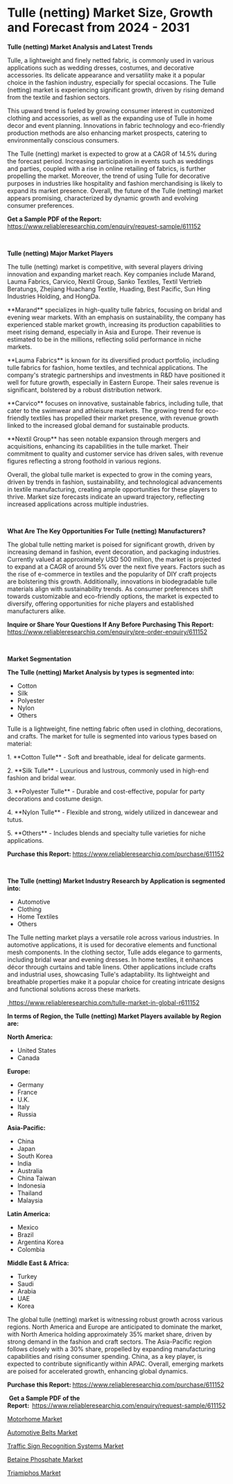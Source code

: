 <p><h1>Tulle (netting) Market Size, Growth and Forecast from 2024 - 2031</h1></p><p><strong>Tulle (netting) Market Analysis and Latest Trends</strong></p>
<p><p>Tulle, a lightweight and finely netted fabric, is commonly used in various applications such as wedding dresses, costumes, and decorative accessories. Its delicate appearance and versatility make it a popular choice in the fashion industry, especially for special occasions. The Tulle (netting) market is experiencing significant growth, driven by rising demand from the textile and fashion sectors. </p><p>This upward trend is fueled by growing consumer interest in customized clothing and accessories, as well as the expanding use of Tulle in home decor and event planning. Innovations in fabric technology and eco-friendly production methods are also enhancing market prospects, catering to environmentally conscious consumers.</p><p>The Tulle (netting) market is expected to grow at a CAGR of 14.5% during the forecast period. Increasing participation in events such as weddings and parties, coupled with a rise in online retailing of fabrics, is further propelling the market. Moreover, the trend of using Tulle for decorative purposes in industries like hospitality and fashion merchandising is likely to expand its market presence. Overall, the future of the Tulle (netting) market appears promising, characterized by dynamic growth and evolving consumer preferences.</p></p>
<p><strong>Get a Sample PDF of the Report:&nbsp;</strong> <a href="https://www.reliableresearchiq.com/enquiry/request-sample/611152?utm_campaign=1847&utm_medium=2&utm_source=Github&utm_content=ia&utm_term=10122024&utm_id=tulle-netting">https://www.reliableresearchiq.com/enquiry/request-sample/611152</a></p>
<p>&nbsp;</p>
<p><strong>Tulle (netting) Major Market Players</strong></p>
<p><p>The tulle (netting) market is competitive, with several players driving innovation and expanding market reach. Key companies include Marand, Lauma Fabrics, Carvico, Nextil Group, Sanko Textiles, Textil Vertrieb Beratungs, Zhejiang Huachang Textile, Huading, Best Pacific, Sun Hing Industries Holding, and HongDa. </p><p>**Marand** specializes in high-quality tulle fabrics, focusing on bridal and evening wear markets. With an emphasis on sustainability, the company has experienced stable market growth, increasing its production capabilities to meet rising demand, especially in Asia and Europe. Their revenue is estimated to be in the millions, reflecting solid performance in niche markets.</p><p>**Lauma Fabrics** is known for its diversified product portfolio, including tulle fabrics for fashion, home textiles, and technical applications. The company's strategic partnerships and investments in R&D have positioned it well for future growth, especially in Eastern Europe. Their sales revenue is significant, bolstered by a robust distribution network.</p><p>**Carvico** focuses on innovative, sustainable fabrics, including tulle, that cater to the swimwear and athleisure markets. The growing trend for eco-friendly textiles has propelled their market presence, with revenue growth linked to the increased global demand for sustainable products.</p><p>**Nextil Group** has seen notable expansion through mergers and acquisitions, enhancing its capabilities in the tulle market. Their commitment to quality and customer service has driven sales, with revenue figures reflecting a strong foothold in various regions.</p><p>Overall, the global tulle market is expected to grow in the coming years, driven by trends in fashion, sustainability, and technological advancements in textile manufacturing, creating ample opportunities for these players to thrive. Market size forecasts indicate an upward trajectory, reflecting increased applications across multiple industries.</p></p>
<p>&nbsp;</p>
<p><strong>What Are The Key Opportunities For Tulle (netting) Manufacturers?</strong></p>
<p><p>The global tulle netting market is poised for significant growth, driven by increasing demand in fashion, event decoration, and packaging industries. Currently valued at approximately USD 500 million, the market is projected to expand at a CAGR of around 5% over the next five years. Factors such as the rise of e-commerce in textiles and the popularity of DIY craft projects are bolstering this growth. Additionally, innovations in biodegradable tulle materials align with sustainability trends. As consumer preferences shift towards customizable and eco-friendly options, the market is expected to diversify, offering opportunities for niche players and established manufacturers alike.</p></p>
<p><strong>Inquire or Share Your Questions If Any Before Purchasing This Report:</strong> <a href="https://www.reliableresearchiq.com/enquiry/pre-order-enquiry/611152?utm_campaign=1847&utm_medium=2&utm_source=Github&utm_content=ia&utm_term=10122024&utm_id=tulle-netting">https://www.reliableresearchiq.com/enquiry/pre-order-enquiry/611152</a></p>
<p>&nbsp;</p>
<p><strong>Market Segmentation</strong></p>
<p><strong>The Tulle (netting) Market Analysis by types is segmented into:</strong></p>
<p><ul><li>Cotton</li><li>Silk</li><li>Polyester</li><li>Nylon</li><li>Others</li></ul></p>
<p><p>Tulle is a lightweight, fine netting fabric often used in clothing, decorations, and crafts. The market for tulle is segmented into various types based on material: </p><p>1. **Cotton Tulle** - Soft and breathable, ideal for delicate garments.</p><p>2. **Silk Tulle** - Luxurious and lustrous, commonly used in high-end fashion and bridal wear.</p><p>3. **Polyester Tulle** - Durable and cost-effective, popular for party decorations and costume design.</p><p>4. **Nylon Tulle** - Flexible and strong, widely utilized in dancewear and tutus.</p><p>5. **Others** - Includes blends and specialty tulle varieties for niche applications.</p></p>
<p><strong>Purchase this Report:&nbsp;</strong><a href="https://www.reliableresearchiq.com/purchase/611152?utm_campaign=1847&utm_medium=2&utm_source=Github&utm_content=ia&utm_term=10122024&utm_id=tulle-netting">https://www.reliableresearchiq.com/purchase/611152</a></p>
<p>&nbsp;</p>
<p><strong>The Tulle (netting) Market Industry Research by Application is segmented into:</strong></p>
<p><ul><li>Automotive</li><li>Clothing</li><li>Home Textiles</li><li>Others</li></ul></p>
<p><p>The Tulle netting market plays a versatile role across various industries. In automotive applications, it is used for decorative elements and functional mesh components. In the clothing sector, Tulle adds elegance to garments, including bridal wear and evening dresses. In home textiles, it enhances décor through curtains and table linens. Other applications include crafts and industrial uses, showcasing Tulle's adaptability. Its lightweight and breathable properties make it a popular choice for creating intricate designs and functional solutions across these markets.</p></p>
<p><a href="https://www.reliableresearchiq.com/tulle-market-in-global-r611152?utm_campaign=1847&utm_medium=2&utm_source=Github&utm_content=ia&utm_term=10122024&utm_id=tulle-netting">&nbsp;https://www.reliableresearchiq.com/tulle-market-in-global-r611152</a></p>
<p><strong>In terms of Region, the Tulle (netting) Market Players available by Region are:</strong></p>
<p>
    <p> <strong> North America: </strong>
        <ul>
            <li>United States</li>
            <li>Canada</li>
        </ul>
        </p> 
    <p> <strong> Europe: </strong>
        <ul>
            <li>Germany</li>
            <li>France</li>
            <li>U.K.</li>
            <li>Italy</li>
            <li>Russia</li>
        </ul>
        </p> 
    <p> <strong> Asia-Pacific: </strong>
        <ul>
            <li>China</li>
            <li>Japan</li>
            <li>South Korea</li>
            <li>India</li>
            <li>Australia</li>
            <li>China Taiwan</li>
            <li>Indonesia</li>
            <li>Thailand</li>
            <li>Malaysia</li>
        </ul>
        </p> 
    <p> <strong> Latin America: </strong>
        <ul>
            <li>Mexico</li>
            <li>Brazil</li>
            <li>Argentina Korea</li>
            <li>Colombia</li>
        </ul>
        </p> 
    <p> <strong> Middle East & Africa: </strong>
        <ul>
            <li>Turkey</li>
            <li>Saudi</li>
            <li>Arabia</li>
            <li>UAE</li>
            <li>Korea</li>
        </ul>
    </p>
    </p>
<p><p>The global tulle (netting) market is witnessing robust growth across various regions. North America and Europe are anticipated to dominate the market, with North America holding approximately 35% market share, driven by strong demand in the fashion and craft sectors. The Asia-Pacific region follows closely with a 30% share, propelled by expanding manufacturing capabilities and rising consumer spending. China, as a key player, is expected to contribute significantly within APAC. Overall, emerging markets are poised for accelerated growth, enhancing global dynamics.</p></p>
<p><strong>Purchase this Report: </strong><a href="https://www.reliableresearchiq.com/purchase/611152?utm_campaign=1847&utm_medium=2&utm_source=Github&utm_content=ia&utm_term=10122024&utm_id=tulle-netting">https://www.reliableresearchiq.com/purchase/611152</a></p>
<p>&nbsp;<strong>Get a Sample PDF of the Report:&nbsp;&nbsp;</strong><a href="https://www.reliableresearchiq.com/enquiry/request-sample/611152?utm_campaign=1847&utm_medium=2&utm_source=Github&utm_content=ia&utm_term=10122024&utm_id=tulle-netting">https://www.reliableresearchiq.com/enquiry/request-sample/611152</a></p>
<p><strong></strong></p>
<p><p><a href="https://www.linkedin.com/pulse/motorhome-market-size-type-product-global-industry-analysis-ejwxf?utm_campaign=1847&utm_medium=2&utm_source=Github&utm_content=ia&utm_term=10122024&utm_id=tulle-netting">Motorhome Market</a></p><p><a href="https://www.linkedin.com/pulse/automotive-belts-market-analysis-industry-share-trends-revenue-lw6wf?utm_campaign=1847&utm_medium=2&utm_source=Github&utm_content=ia&utm_term=10122024&utm_id=tulle-netting">Automotive Belts Market</a></p><p><a href="https://www.linkedin.com/pulse/in-depth-analysis-size-traffic-sign-recognition-systems-market-cxybf?utm_campaign=1847&utm_medium=2&utm_source=Github&utm_content=ia&utm_term=10122024&utm_id=tulle-netting">Traffic Sign Recognition Systems Market</a></p><p><a href="https://www.linkedin.com/pulse/th-score-market-0ptye?utm_campaign=1847&utm_medium=2&utm_source=Github&utm_content=ia&utm_term=10122024&utm_id=tulle-netting">Betaine Phosphate Market</a></p><p><a href="https://www.linkedin.com/pulse/according-global-triamiphos-market-trends-applications-mvimf?utm_campaign=1847&utm_medium=2&utm_source=Github&utm_content=ia&utm_term=10122024&utm_id=tulle-netting">Triamiphos Market</a></p></p>